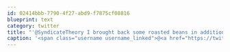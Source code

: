 ```yaml
---
id: 02414bbb-7790-4f27-abd9-f7875cf08816
blueprint: text
category: twitter
title: "'@SyndicateTheory I brought back some roasted beans in addition to the ground stuff thats in the office there."
caption: '<span class="username username_linked">@<a href="https://twitter.com/SyndicateTheory" title="Syndicate Theory">SyndicateTheory</a></span> I brought back some roasted beans in addition to the ground stuff thats in the office there.'
---
```

